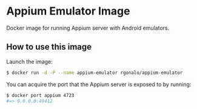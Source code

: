 Appium Emulator Image
=====================

Docker image for running Appium server with Android emulators.

How to use this image
---------------------

Launch the image:

``` bash
$ docker run -d -P --name appium-emulator rgonalo/appium-emulator
```

You can acquire the port that the Appium server is exposed to by running:

``` bash
$ docker port appium 4723
#=> 0.0.0.0:49412
```
